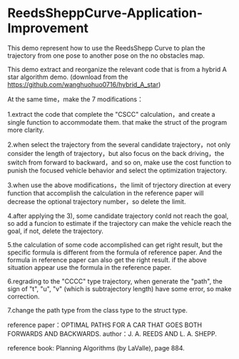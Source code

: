 # ReedsSheppCurve-Application-Improvement
This demo represent how to use the ReedsShepp Curve to plan the trajectory
from one pose to another pose on the no obstacles map.

This demo extract and reorganize the relevant code that is from a hybrid
A star algorithm demo. (download from the https://github.com/wanghuohuo0716/hybrid_A_star)

At the same time，make the 7 modifications：

1.extract the code that complete the "CSCC" calculation，and create a single function to accommodate them. that make the struct of the program more clarity.

2.when select the trajectory from the several candidate trajectory，not only consider the length of trajectory，but also focus on the back driving，the switch from forward to backward，and so on, make use the cost function to punish the focused vehicle behavior and select the optimization trajectory.

3.when use the above modifications，the limit of trjectory direction at every function that accomplish the calculation in the reference paper will decrease the optional trajectory number，so delete the limit.

4.after applying the 3), some candidate trajectory conld not reach the goal, so add a funcion to estimate if the trajectory can make the vehicle reach the goal, if not, delete the trajectory.

5.the calculation of some code accomplished can get right result, but the specific formula is different from the formula of reference paper. And the formula in reference paper can also get the right result. if the above situation appear use the formula in the reference paper.

6.regrading to the "CCCC" type trajectory, when generate the "path", the sign of "t", "u", "v" (which is subtrajectory length) have some error, so make correction.

7.change the path type from the class type to the struct type.

reference paper：OPTIMAL PATHS FOR A CAR THAT GOES BOTH FORWARDS AND BACKWARDS.
author：J. A. REEDS AND L. A. SHEPP.

reference book: Planning Algorithms (by LaValle), page 884.
